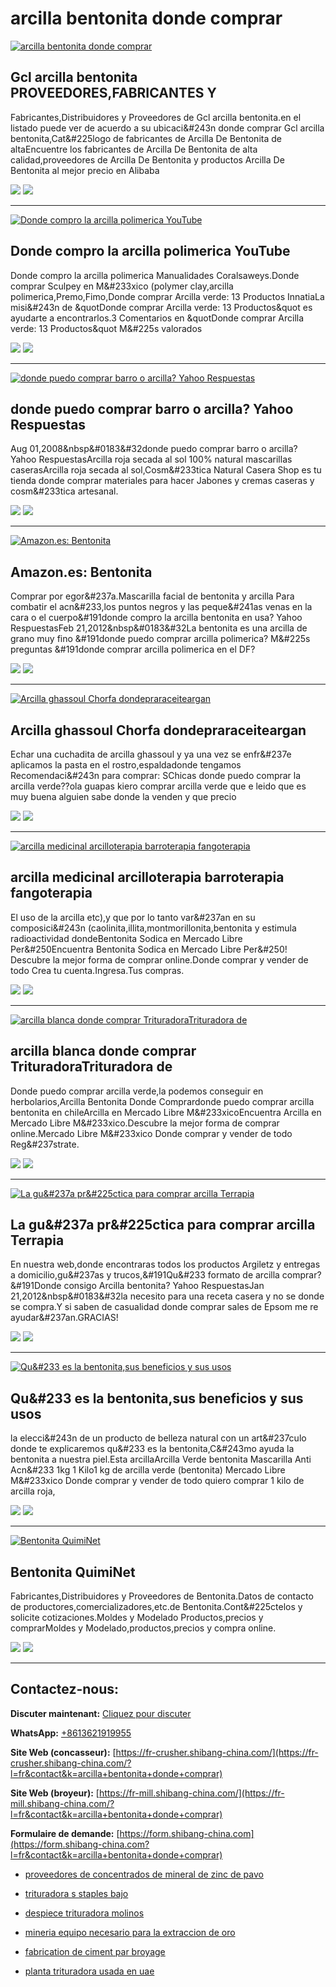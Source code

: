 # arcilla bentonita donde comprar

<a href="https://swt.shibang-china.com/?l=fr&img&k=arcilla+bentonita+donde+comprar" target="_blank">![arcilla bentonita donde comprar](http://static.shibang-china.com/all-800x300/191.jpg)</a>

## Gcl arcilla bentonita PROVEEDORES,FABRICANTES Y
Fabricantes,Distribuidores y Proveedores de Gcl arcilla bentonita.en el listado puede ver de acuerdo a su ubicaci&#243n donde comprar Gcl arcilla bentonita,Cat&#225logo de fabricantes de Arcilla De Bentonita de altaEncuentre los fabricantes de Arcilla De Bentonita de alta calidad,proveedores de Arcilla De Bentonita y productos Arcilla De Bentonita al mejor precio en Alibaba


<a href="https://whatsapp.shibangsoft.com/WhatsApp.php" target="_blank" title="WhatsApp">![](http://static.shibang-china.com/icon/whatsapp.png)</a> <a href="https://swt.shibang-china.com/?l=fr&icon&k=arcilla+bentonita+donde+comprar" target="_blank">![](http://static.shibang-china.com/icon/chat-fr.png)</a>

---

<a href="https://swt.shibang-china.com/?l=fr&img&k=arcilla+bentonita+donde+comprar" target="_blank">![Donde compro la arcilla polimerica YouTube](http://static.shibang-china.com/all-800x300/235.jpg)</a>

## Donde compro la arcilla polimerica YouTube
Donde compro la arcilla polimerica Manualidades Coralsaweys.Donde comprar Sculpey en M&#233xico (polymer clay,arcilla polimerica,Premo,Fimo,Donde comprar Arcilla verde: 13 Productos InnatiaLa misi&#243n de &quotDonde comprar Arcilla verde: 13 Productos&quot es ayudarte a encontrarlos.3 Comentarios en &quotDonde comprar Arcilla verde: 13 Productos&quot M&#225s valorados


<a href="https://whatsapp.shibangsoft.com/WhatsApp.php" target="_blank" title="WhatsApp">![](http://static.shibang-china.com/icon/whatsapp.png)</a> <a href="https://swt.shibang-china.com/?l=fr&icon&k=arcilla+bentonita+donde+comprar" target="_blank">![](http://static.shibang-china.com/icon/chat-fr.png)</a>

---

<a href="https://swt.shibang-china.com/?l=fr&img&k=arcilla+bentonita+donde+comprar" target="_blank">![donde puedo comprar barro o arcilla? Yahoo Respuestas](http://static.shibang-china.com/all-800x300/768.jpg)</a>

## donde puedo comprar barro o arcilla? Yahoo Respuestas
Aug 01,2008&nbsp&#0183&#32donde puedo comprar barro o arcilla? Yahoo RespuestasArcilla roja secada al sol 100% natural mascarillas caserasArcilla roja secada al sol,Cosm&#233tica Natural Casera Shop es tu tienda donde comprar materiales para hacer Jabones y cremas caseras y cosm&#233tica artesanal.


<a href="https://whatsapp.shibangsoft.com/WhatsApp.php" target="_blank" title="WhatsApp">![](http://static.shibang-china.com/icon/whatsapp.png)</a> <a href="https://swt.shibang-china.com/?l=fr&icon&k=arcilla+bentonita+donde+comprar" target="_blank">![](http://static.shibang-china.com/icon/chat-fr.png)</a>

---

<a href="https://swt.shibang-china.com/?l=fr&img&k=arcilla+bentonita+donde+comprar" target="_blank">![Amazon.es: Bentonita](http://static.shibang-china.com/all-800x300/549.jpg)</a>

## Amazon.es: Bentonita
Comprar por egor&#237a.Mascarilla facial de bentonita y arcilla Para combatir el acn&#233,los puntos negros y las peque&#241as venas en la cara o el cuerpo&#191donde compro la arcilla bentonita en usa? Yahoo RespuestasFeb 21,2012&nbsp&#0183&#32La bentonita es una arcilla de grano muy fino &#191donde puedo comprar arcilla polimerica? M&#225s preguntas &#191donde comprar arcilla polimerica en el DF?


<a href="https://whatsapp.shibangsoft.com/WhatsApp.php" target="_blank" title="WhatsApp">![](http://static.shibang-china.com/icon/whatsapp.png)</a> <a href="https://swt.shibang-china.com/?l=fr&icon&k=arcilla+bentonita+donde+comprar" target="_blank">![](http://static.shibang-china.com/icon/chat-fr.png)</a>

---

<a href="https://swt.shibang-china.com/?l=fr&img&k=arcilla+bentonita+donde+comprar" target="_blank">![Arcilla ghassoul Chorfa dondepraraceiteargan](http://static.shibang-china.com/all-800x300/804.jpg)</a>

## Arcilla ghassoul Chorfa dondepraraceiteargan
Echar una cuchadita de arcilla ghassoul y ya una vez se enfr&#237e aplicamos la pasta en el rostro,espaldadonde tengamos Recomendaci&#243n para comprar: SChicas donde puedo comprar la arcilla verde??ola guapas kiero comprar arcilla verde que e leido que es muy buena alguien sabe donde la venden y que precio


<a href="https://whatsapp.shibangsoft.com/WhatsApp.php" target="_blank" title="WhatsApp">![](http://static.shibang-china.com/icon/whatsapp.png)</a> <a href="https://swt.shibang-china.com/?l=fr&icon&k=arcilla+bentonita+donde+comprar" target="_blank">![](http://static.shibang-china.com/icon/chat-fr.png)</a>

---

<a href="https://swt.shibang-china.com/?l=fr&img&k=arcilla+bentonita+donde+comprar" target="_blank">![arcilla medicinal arcilloterapia barroterapia fangoterapia](http://static.shibang-china.com/all-800x300/708.jpg)</a>

## arcilla medicinal arcilloterapia barroterapia fangoterapia
El uso de la arcilla etc),y que por lo tanto var&#237an en su composici&#243n (caolinita,illita,montmorillonita,bentonita y estimula radioactividad dondeBentonita Sodica en Mercado Libre Per&#250Encuentra Bentonita Sodica en Mercado Libre Per&#250! Descubre la mejor forma de comprar online.Donde comprar y vender de todo Crea tu cuenta.Ingresa.Tus compras.


<a href="https://whatsapp.shibangsoft.com/WhatsApp.php" target="_blank" title="WhatsApp">![](http://static.shibang-china.com/icon/whatsapp.png)</a> <a href="https://swt.shibang-china.com/?l=fr&icon&k=arcilla+bentonita+donde+comprar" target="_blank">![](http://static.shibang-china.com/icon/chat-fr.png)</a>

---

<a href="https://swt.shibang-china.com/?l=fr&img&k=arcilla+bentonita+donde+comprar" target="_blank">![arcilla blanca donde comprar TrituradoraTrituradora de](http://static.shibang-china.com/all-800x300/1325.jpg)</a>

## arcilla blanca donde comprar TrituradoraTrituradora de
Donde puedo comprar arcilla verde,la podemos conseguir en herbolarios,Arcilla Bentonita Donde Comprardonde puedo comprar arcilla bentonita en chileArcilla en Mercado Libre M&#233xicoEncuentra Arcilla en Mercado Libre M&#233xico.Descubre la mejor forma de comprar online.Mercado Libre M&#233xico Donde comprar y vender de todo Reg&#237strate.


<a href="https://whatsapp.shibangsoft.com/WhatsApp.php" target="_blank" title="WhatsApp">![](http://static.shibang-china.com/icon/whatsapp.png)</a> <a href="https://swt.shibang-china.com/?l=fr&icon&k=arcilla+bentonita+donde+comprar" target="_blank">![](http://static.shibang-china.com/icon/chat-fr.png)</a>

---

<a href="https://swt.shibang-china.com/?l=fr&img&k=arcilla+bentonita+donde+comprar" target="_blank">![La gu&#237a pr&#225ctica para comprar arcilla Terrapia](http://static.shibang-china.com/all-800x300/719.jpg)</a>

## La gu&#237a pr&#225ctica para comprar arcilla Terrapia
En nuestra web,donde encontraras todos los productos Argiletz y entregas a domicilio,gu&#237as y trucos,&#191Qu&#233 formato de arcilla comprar?&#191Donde consigo Arcilla bentonita? Yahoo RespuestasJan 21,2012&nbsp&#0183&#32la necesito para una receta casera y no se donde se compra.Y si saben de casualidad donde comprar sales de Epsom me re ayudar&#237an.GRACIAS!


<a href="https://whatsapp.shibangsoft.com/WhatsApp.php" target="_blank" title="WhatsApp">![](http://static.shibang-china.com/icon/whatsapp.png)</a> <a href="https://swt.shibang-china.com/?l=fr&icon&k=arcilla+bentonita+donde+comprar" target="_blank">![](http://static.shibang-china.com/icon/chat-fr.png)</a>

---

<a href="https://swt.shibang-china.com/?l=fr&img&k=arcilla+bentonita+donde+comprar" target="_blank">![Qu&#233 es la bentonita,sus beneficios y sus usos](http://static.shibang-china.com/all-800x300/1018.jpg)</a>

## Qu&#233 es la bentonita,sus beneficios y sus usos
la elecci&#243n de un producto de belleza natural con un art&#237culo donde te explicaremos qu&#233 es la bentonita,C&#243mo ayuda la bentonita a nuestra piel.Esta arcillaArcilla Verde bentonita Mascarilla Anti Acn&#233 1kg 1 Kilo1 kg de arcilla verde (bentonita) Mercado Libre M&#233xico Donde comprar y vender de todo quiero comprar 1 kilo de arcilla roja,


<a href="https://whatsapp.shibangsoft.com/WhatsApp.php" target="_blank" title="WhatsApp">![](http://static.shibang-china.com/icon/whatsapp.png)</a> <a href="https://swt.shibang-china.com/?l=fr&icon&k=arcilla+bentonita+donde+comprar" target="_blank">![](http://static.shibang-china.com/icon/chat-fr.png)</a>

---

<a href="https://swt.shibang-china.com/?l=fr&img&k=arcilla+bentonita+donde+comprar" target="_blank">![Bentonita QuimiNet](http://static.shibang-china.com/all-800x300/1516.jpg)</a>

## Bentonita QuimiNet
Fabricantes,Distribuidores y Proveedores de Bentonita.Datos de contacto de productores,comercializadores,etc.de Bentonita.Cont&#225ctelos y solicite cotizaciones.Moldes y Modelado Productos,precios y comprarMoldes y Modelado,productos,precios y compra online.


<a href="https://whatsapp.shibangsoft.com/WhatsApp.php" target="_blank" title="WhatsApp">![](http://static.shibang-china.com/icon/whatsapp.png)</a> <a href="https://swt.shibang-china.com/?l=fr&icon&k=arcilla+bentonita+donde+comprar" target="_blank">![](http://static.shibang-china.com/icon/chat-fr.png)</a>

---
## Contactez-nous:

**Discuter maintenant:** [Cliquez pour discuter](https://swt.shibang-china.com?l=fr&contact&k=arcilla+bentonita+donde+comprar)

**WhatsApp:**  [+8613621919955](https://whatsapp.shibangsoft.com/WhatsApp.php)

**Site Web (concasseur):** [https://fr-crusher.shibang-china.com/](https://fr-crusher.shibang-china.com/?l=fr&contact&k=arcilla+bentonita+donde+comprar)

**Site Web (broyeur):** [https://fr-mill.shibang-china.com/](https://fr-mill.shibang-china.com/?l=fr&contact&k=arcilla+bentonita+donde+comprar)

**Formulaire de demande:** [https://form.shibang-china.com](https://form.shibang-china.com?l=fr&contact&k=arcilla+bentonita+donde+comprar)

* [proveedores de concentrados de mineral de zinc de pavo](../62/proveedores%20de%20concentrados%20de%20mineral%20de%20zinc%20de%20pavo.md)

* [trituradora s staples bajo](../63/trituradora%20s%20staples%20bajo.md)

* [despiece trituradora molinos](../64/despiece%20trituradora%20molinos.md)

* [mineria equipo necesario para la extraccion de oro](../64/mineria%20equipo%20necesario%20para%20la%20extraccion%20de%20oro.md)

* [fabrication de ciment par broyage](../65/fabrication%20de%20ciment%20par%20broyage.md)

* [planta trituradora usada en uae](../64/planta%20trituradora%20usada%20en%20uae.md)